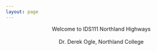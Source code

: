 ```yaml
---
layout: page
---
```


<div class="main-explain-area jumbotron">
  <p align="center">Welcome to IDS111 Northland Highways<br><br>Dr. Derek Ogle, Northland College<br><br></p>
</div>
